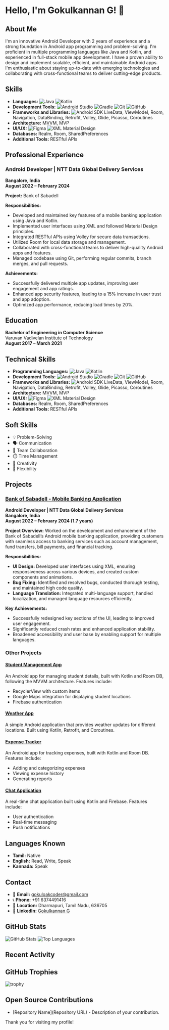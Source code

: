 # Hello, I'm Gokulkannan G! 👋

## About Me
I'm an innovative Android Developer with 2 years of experience and a strong foundation in Android app programming and problem-solving. I'm proficient in multiple programming languages like Java and Kotlin, and experienced in full-stack mobile app development. I have a proven ability to design and implement scalable, efficient, and maintainable Android apps. I'm enthusiastic about staying up-to-date with emerging technologies and collaborating with cross-functional teams to deliver cutting-edge products.

## Skills
- **Languages:** ![Java](https://img.shields.io/badge/Java-ED8B00?style=for-the-badge&logo=java&logoColor=white) ![Kotlin](https://img.shields.io/badge/Kotlin-0095D5?style=for-the-badge&logo=kotlin&logoColor=white)
- **Development Tools:** ![Android Studio](https://img.shields.io/badge/Android_Studio-3DDC84?style=for-the-badge&logo=android-studio&logoColor=white) ![Gradle](https://img.shields.io/badge/Gradle-02303A?style=for-the-badge&logo=gradle&logoColor=white) ![Git](https://img.shields.io/badge/Git-F05032?style=for-the-badge&logo=git&logoColor=white) ![GitHub](https://img.shields.io/badge/GitHub-181717?style=for-the-badge&logo=github&logoColor=white)
- **Frameworks and Libraries:** ![Android SDK](https://img.shields.io/badge/Android_SDK-3DDC84?style=for-the-badge&logo=android&logoColor=white) LiveData, ViewModel, Room, Navigation, DataBinding, Retrofit, Volley, Glide, Picasso, Coroutines
- **Architecture:** MVVM, MVP
- **UI/UX:** ![Figma](https://img.shields.io/badge/Figma-F24E1E?style=for-the-badge&logo=figma&logoColor=white) ![XML](https://img.shields.io/badge/XML-FF6600?style=for-the-badge&logo=xml&logoColor=white) Material Design
- **Databases:** Realm, Room, SharedPreferences
- **Additional Tools:** RESTful APIs

## Professional Experience
### Android Developer | NTT Data Global Delivery Services
**Bangalore, India**  
**August 2022 – February 2024**

**Project:** Bank of Sabadell

**Responsibilities:**
- Developed and maintained key features of a mobile banking application using Java and Kotlin.
- Implemented user interfaces using XML and followed Material Design principles.
- Integrated RESTful APIs using Volley for secure data transactions.
- Utilized Room for local data storage and management.
- Collaborated with cross-functional teams to deliver high-quality Android apps and features.
- Managed codebase using Git, performing regular commits, branch merges, and pull requests.

**Achievements:**
- Successfully delivered multiple app updates, improving user engagement and app ratings.
- Enhanced app security features, leading to a 15% increase in user trust and app adoption.
- Optimized app performance, reducing load times by 20%.

## Education
**Bachelor of Engineering in Computer Science**  
Varuvan Vadivelan Institute of Technology  
**August 2017 – March 2021**

## Technical Skills
- **Programming Languages:** ![Java](https://img.shields.io/badge/Java-ED8B00?style=for-the-badge&logo=java&logoColor=white) ![Kotlin](https://img.shields.io/badge/Kotlin-0095D5?style=for-the-badge&logo=kotlin&logoColor=white)
- **Development Tools:** ![Android Studio](https://img.shields.io/badge/Android_Studio-3DDC84?style=for-the-badge&logo=android-studio&logoColor=white) ![Gradle](https://img.shields.io/badge/Gradle-02303A?style=for-the-badge&logo=gradle&logoColor=white) ![Git](https://img.shields.io/badge/Git-F05032?style=for-the-badge&logo=git&logoColor=white) ![GitHub](https://img.shields.io/badge/GitHub-181717?style=for-the-badge&logo=github&logoColor=white)
- **Frameworks and Libraries:** ![Android SDK](https://img.shields.io/badge/Android_SDK-3DDC84?style=for-the-badge&logo=android&logoColor=white) LiveData, ViewModel, Room, Navigation, DataBinding, Retrofit, Volley, Glide, Picasso, Coroutines
- **Architecture:** MVVM, MVP
- **UI/UX:** ![Figma](https://img.shields.io/badge/Figma-F24E1E?style=for-the-badge&logo=figma&logoColor=white) ![XML](https://img.shields.io/badge/XML-FF6600?style=for-the-badge&logo=xml&logoColor=white) Material Design
- **Databases:** Realm, Room, SharedPreferences
- **Additional Tools:** RESTful APIs

## Soft Skills
- 💡 Problem-Solving
- 🗣️ Communication
- 👥 Team Collaboration
- ⏱️ Time Management
- 🎨 Creativity
- 🤸 Flexibility

## Projects

### [Bank of Sabadell - Mobile Banking Application](https://github.com/Gokul-Oak-Coder/BankOfSabadell)
**Android Developer | NTT Data Global Delivery Services**  
**Bangalore, India**  
**August 2022 – February 2024 (1.7 years)**

**Project Overview:** Worked on the development and enhancement of the Bank of Sabadell’s Android mobile banking application, providing customers with seamless access to banking services such as account management, fund transfers, bill payments, and financial tracking.

**Responsibilities:**
- **UI Design:** Developed user interfaces using XML, ensuring responsiveness across various devices, and created custom components and animations.
- **Bug Fixing:** Identified and resolved bugs, conducted thorough testing, and maintained high code quality.
- **Language Translation:** Integrated multi-language support, handled localization, and managed language resources efficiently.

**Key Achievements:**
- Successfully redesigned key sections of the UI, leading to improved user engagement.
- Significantly reduced crash rates and enhanced application stability.
- Broadened accessibility and user base by enabling support for multiple languages.

### Other Projects

#### [Student Management App](https://github.com/Gokul-Oak-Coder/StudentManagementApp)
An Android app for managing student details, built with Kotlin and Room DB, following the MVVM architecture. Features include:
- RecyclerView with custom items
- Google Maps integration for displaying student locations
- Firebase authentication

#### [Weather App](https://github.com/Gokul-Oak-Coder/WeatherApp)
A simple Android application that provides weather updates for different locations. Built using Kotlin, Retrofit, and Coroutines.

#### [Expense Tracker](https://github.com/Gokul-Oak-Coder/ExpenseTracker)
An Android app for tracking expenses, built with Kotlin and Room DB. Features include:
- Adding and categorizing expenses
- Viewing expense history
- Generating reports

#### [Chat Application](https://github.com/Gokul-Oak-Coder/ChatApplication)
A real-time chat application built using Kotlin and Firebase. Features include:
- User authentication
- Real-time messaging
- Push notifications

## Languages Known
- **Tamil:** Native
- **English:** Read, Write, Speak
- **Kannada:** Speak

## Contact
- 📧 **Email:** gokuloakcoder@gmail.com
- 📞 **Phone:** +91 6374491416
- 📍 **Location:** Dharmapuri, Tamil Nadu, 636705
- 💼 **LinkedIn:** [Gokulkannan G](https://www.linkedin.com/in/gokulkannan-g-338037221)

## GitHub Stats
![GitHub Stats](https://github-readme-stats.vercel.app/api?username=Gokul-Oak-Coder&show_icons=true&theme=radical)
![Top Languages](https://github-readme-stats.vercel.app/api/top-langs/?username=Gokul-Oak-Coder&layout=compact&theme=radical)

## Recent Activity
<!--START_SECTION:activity-->
<!--END_SECTION:activity-->

## GitHub Trophies
![trophy](https://github-profile-trophy.vercel.app/?username=Gokul-Oak-Coder&theme=onedark)

## Open Source Contributions
- [Repository Name](Repository URL) - Description of your contribution.

Thank you for visiting my profile!
